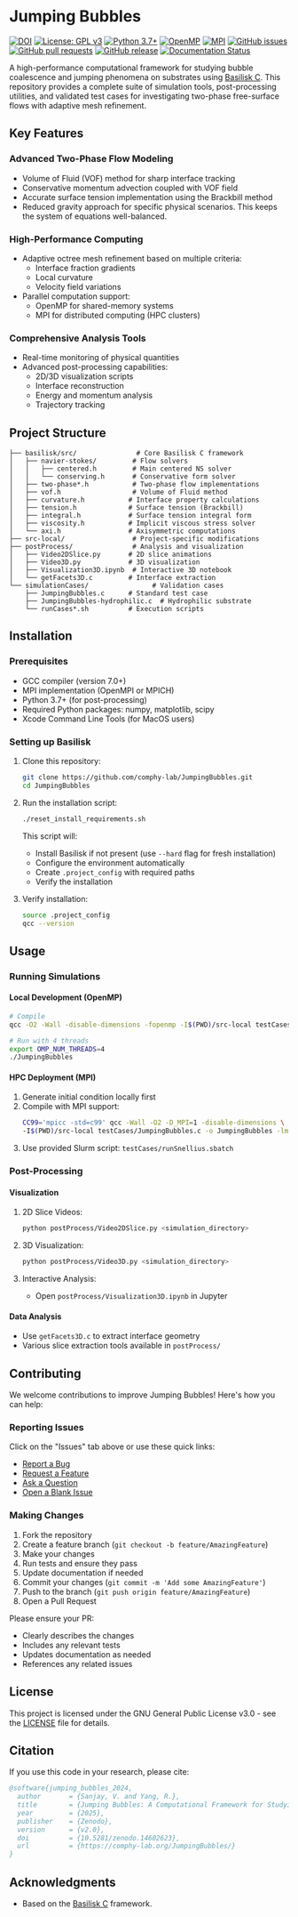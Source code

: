 # Jumping Bubbles

[![DOI](https://zenodo.org/badge/744202007.svg)](https://doi.org/10.5281/zenodo.14602622)
[![License: GPL v3](https://img.shields.io/badge/License-GPLv3-blue.svg)](https://www.gnu.org/licenses/gpl-3.0)
[![Python 3.7+](https://img.shields.io/badge/python-3.7+-blue.svg)](https://www.python.org/downloads/)
[![OpenMP](https://img.shields.io/badge/OpenMP-enabled-brightgreen.svg)](https://www.openmp.org/)
[![MPI](https://img.shields.io/badge/MPI-enabled-brightgreen.svg)](https://www.open-mpi.org/)
[![GitHub issues](https://img.shields.io/github/issues/comphy-lab/JumpingBubbles)](https://github.com/comphy-lab/JumpingBubbles/issues)
[![GitHub pull requests](https://img.shields.io/github/issues-pr/comphy-lab/JumpingBubbles)](https://github.com/comphy-lab/JumpingBubbles/pulls)
[![GitHub release](https://img.shields.io/github/v/release/comphy-lab/JumpingBubbles)](https://github.com/comphy-lab/JumpingBubbles/releases)
[![Documentation Status](https://img.shields.io/badge/docs-latest-brightgreen.svg)](https://comphy-lab.org/JumpingBubbles/)

A high-performance computational framework for studying bubble coalescence and jumping phenomena on substrates using [Basilisk C](http://basilisk.fr/). This repository provides a complete suite of simulation tools, post-processing utilities, and validated test cases for investigating two-phase free-surface flows with adaptive mesh refinement.

## Key Features

### **Advanced Two-Phase Flow Modeling**
- Volume of Fluid (VOF) method for sharp interface tracking
- Conservative momentum advection coupled with VOF field
- Accurate surface tension implementation using the Brackbill method
- Reduced gravity approach for specific physical scenarios. This keeps the system of equations well-balanced.

### **High-Performance Computing**
- Adaptive octree mesh refinement based on multiple criteria:
  - Interface fraction gradients
  - Local curvature
  - Velocity field variations
- Parallel computation support:
  - OpenMP for shared-memory systems
  - MPI for distributed computing (HPC clusters)

### **Comprehensive Analysis Tools**
- Real-time monitoring of physical quantities
- Advanced post-processing capabilities:
  - 2D/3D visualization scripts
  - Interface reconstruction
  - Energy and momentum analysis
  - Trajectory tracking

## Project Structure

```
├── basilisk/src/               # Core Basilisk C framework
│   ├── navier-stokes/         # Flow solvers
│   │   ├── centered.h         # Main centered NS solver
│   │   └── conserving.h       # Conservative form solver
│   ├── two-phase*.h           # Two-phase flow implementations
│   ├── vof.h                  # Volume of Fluid method
│   ├── curvature.h           # Interface property calculations
│   ├── tension.h             # Surface tension (Brackbill)
│   ├── integral.h            # Surface tension integral form
│   ├── viscosity.h           # Implicit viscous stress solver
│   └── axi.h                 # Axisymmetric computations
├── src-local/                 # Project-specific modifications
├── postProcess/               # Analysis and visualization
│   ├── Video2DSlice.py       # 2D slice animations
│   ├── Video3D.py            # 3D visualization
│   ├── Visualization3D.ipynb  # Interactive 3D notebook
│   └── getFacets3D.c         # Interface extraction
└── simulationCases/                # Validation cases
    ├── JumpingBubbles.c      # Standard test case
    ├── JumpingBubbles-hydrophilic.c  # Hydrophilic substrate
    └── runCases*.sh          # Execution scripts
```

## Installation

### Prerequisites
- GCC compiler (version 7.0+)
- MPI implementation (OpenMPI or MPICH)
- Python 3.7+ (for post-processing)
- Required Python packages: numpy, matplotlib, scipy
- Xcode Command Line Tools (for MacOS users)

### Setting up Basilisk
1. Clone this repository:
   ```bash
   git clone https://github.com/comphy-lab/JumpingBubbles.git
   cd JumpingBubbles
   ```

2. Run the installation script:
   ```bash
   ./reset_install_requirements.sh
   ```
   This script will:
   - Install Basilisk if not present (use `--hard` flag for fresh installation)
   - Configure the environment automatically
   - Create `.project_config` with required paths
   - Verify the installation

3. Verify installation:
   ```bash
   source .project_config
   qcc --version
   ```

## Usage

### Running Simulations

#### Local Development (OpenMP)
```bash
# Compile
qcc -O2 -Wall -disable-dimensions -fopenmp -I$(PWD)/src-local testCases/JumpingBubbles.c -o JumpingBubbles -lm

# Run with 4 threads
export OMP_NUM_THREADS=4
./JumpingBubbles
```

#### HPC Deployment (MPI)
1. Generate initial condition locally first
2. Compile with MPI support:
   ```bash
   CC99='mpicc -std=c99' qcc -Wall -O2 -D_MPI=1 -disable-dimensions \
   -I$(PWD)/src-local testCases/JumpingBubbles.c -o JumpingBubbles -lm
   ```
3. Use provided Slurm script: `testCases/runSnellius.sbatch`

### Post-Processing

#### Visualization
1. 2D Slice Videos:
   ```bash
   python postProcess/Video2DSlice.py <simulation_directory>
   ```

2. 3D Visualization:
   ```bash
   python postProcess/Video3D.py <simulation_directory>
   ```

3. Interactive Analysis:
   - Open `postProcess/Visualization3D.ipynb` in Jupyter

#### Data Analysis
- Use `getFacets3D.c` to extract interface geometry
- Various slice extraction tools available in `postProcess/`

## Contributing

We welcome contributions to improve Jumping Bubbles! Here's how you can help:

### Reporting Issues
Click on the "Issues" tab above or use these quick links:
- [Report a Bug](https://github.com/comphy-lab/JumpingBubbles/issues/new?template=bug_report.md&labels=bug)
- [Request a Feature](https://github.com/comphy-lab/JumpingBubbles/issues/new?template=feature_request.md&labels=enhancement)
- [Ask a Question](https://github.com/comphy-lab/JumpingBubbles/issues/new?template=question.md&labels=question)
- [Open a Blank Issue](https://github.com/comphy-lab/JumpingBubbles/issues/new)

### Making Changes
1. Fork the repository
2. Create a feature branch (`git checkout -b feature/AmazingFeature`)
3. Make your changes
4. Run tests and ensure they pass
5. Update documentation if needed
6. Commit your changes (`git commit -m 'Add some AmazingFeature'`)
7. Push to the branch (`git push origin feature/AmazingFeature`)
8. Open a Pull Request

Please ensure your PR:
- Clearly describes the changes
- Includes any relevant tests
- Updates documentation as needed
- References any related issues

## License

This project is licensed under the GNU General Public License v3.0 - see the [LICENSE](LICENSE) file for details.

## Citation
If you use this code in your research, please cite:
```bibtex
@software{jumping_bubbles_2024,
  author       = {Sanjay, V. and Yang, R.},
  title        = {Jumping Bubbles: A Computational Framework for Studying Bubble Coalescence},
  year         = {2025},
  publisher    = {Zenodo},
  version      = {v2.0},
  doi          = {10.5281/zenodo.14602623},
  url          = {https://comphy-lab.org/JumpingBubbles/}
}
```

## Acknowledgments
- Based on the [Basilisk C](http://basilisk.fr/) framework.